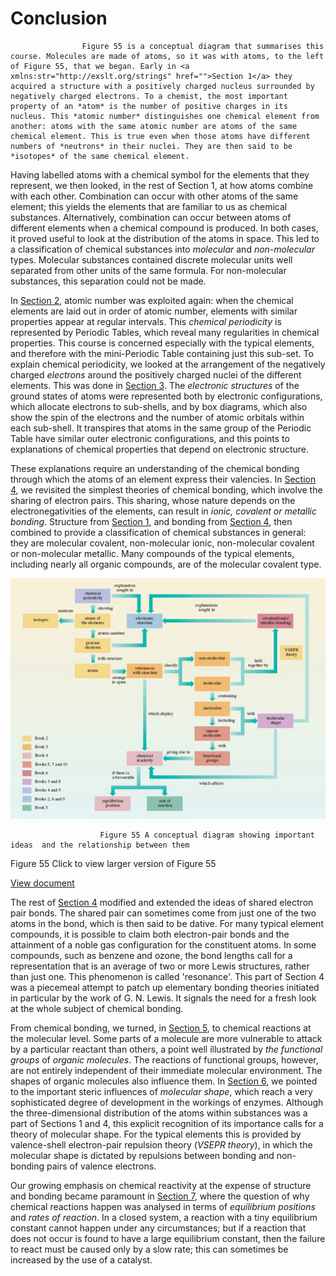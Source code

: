 # Conclusion



					Figure 55 is a conceptual diagram that summarises this course. Molecules are made of atoms, so it was with atoms, to the left of Figure 55, that we began. Early in <a xmlns:str="http://exslt.org/strings" href="">Section 1</a> they acquired a structure with a positively charged nucleus surrounded by negatively charged electrons. To a chemist, the most important property of an *atom* is the number of positive charges in its nucleus. This *atomic number* distinguishes one chemical element from another: atoms with the same atomic number are atoms of the same chemical element. This is true even when those atoms have different numbers of *neutrons* in their nuclei. They are then said to be *isotopes* of the same chemical element.

Having labelled atoms with a chemical symbol for the elements that they represent, we then looked, in the rest of Section 1, at how atoms combine with each other. Combination can occur with other atoms of the same element; this yields the elements that are familiar to us as chemical substances. Alternatively, combination can occur between atoms of different elements when a chemical compound is produced. In both cases, it proved useful to look at the distribution of the atoms in space. This led to a classification of chemical substances into *molecular* and *non-molecular* types. Molecular substances contained discrete molecular units well separated from other units of the same formula. For non-molecular substances, this separation could not be made. 

In <a xmlns:str="http://exslt.org/strings" href="">Section 2</a>, atomic number was exploited again: when the chemical elements are laid out in order of atomic number, elements with similar properties appear at regular intervals. This *chemical periodicity* is represented by Periodic Tables, which reveal many regularities in chemical properties. This course is concerned especially with the typical elements, and therefore with the mini-Periodic Table containing just this sub-set. To explain chemical periodicity, we looked at the arrangement of the negatively charged *electrons* around the positively charged nuclei of the different elements. This was done in <a xmlns:str="http://exslt.org/strings" href="">Section 3</a>. The *electronic structures* of the ground states of atoms were represented both by electronic configurations, which allocate electrons to sub-shells, and by box diagrams, which also show the spin of the electrons and the number of atomic orbitals within each sub-shell. It transpires that atoms in the same group of the Periodic Table have similar outer electronic configurations, and this points to explanations of chemical properties that depend on electronic structure. 

These explanations require an understanding of the chemical bonding through which the atoms of an element express their valencies. In <a xmlns:str="http://exslt.org/strings" href="">Section 4</a>, we revisited the simplest theories of chemical bonding, which involve the sharing of electron pairs. This sharing, whose nature depends on the electronegativities of the elements, can result in *ionic, covalent or metallic bonding*. Structure from <a xmlns:str="http://exslt.org/strings" href="">Section 1</a>, and bonding from <a xmlns:str="http://exslt.org/strings" href="">Section 4</a>, then combined to provide a classification of chemical substances in general: they are molecular covalent, non-molecular ionic, non-molecular covalent or non-molecular metallic. Many compounds of the typical elements, including nearly all organic compounds, are of the molecular covalent type.


![](molworld_testimages/s205_2_054i.jpg)



						Figure 55 A conceptual diagram showing important ideas  and the relationship between them

Figure 55
Click to view larger version of Figure 55

[View document](https://www.open.edu/openlearn/ocw/mod/resource/view.php?id=26800)

The rest of <a xmlns:str="http://exslt.org/strings" href="">Section 4</a> modified and extended the ideas of shared electron pair bonds. The shared pair can sometimes come from just one of the two atoms in the bond, which is then said to be dative. For many typical element compounds, it is possible to claim both electron-pair bonds and the attainment of a noble gas configuration for the constituent atoms. In some compounds, such as benzene and ozone, the bond lengths call for a representation that is an average of two or more Lewis structures, rather than just one. This phenomenon is called 'resonance'. This part of Section 4 was a piecemeal attempt to patch up elementary bonding theories initiated in particular by the work of G. N. Lewis. It signals the need for a fresh look at the whole subject of chemical bonding. 

From chemical bonding, we turned, in <a xmlns:str="http://exslt.org/strings" href="">Section 5</a>, to chemical reactions at the molecular level. Some parts of a molecule are more vulnerable to attack by a particular reactant than others, a point well illustrated by *the functional groups* of *organic molecules*. The reactions of functional groups, however, are not entirely independent of their immediate molecular environment. The shapes of organic molecules also influence them. In <a xmlns:str="http://exslt.org/strings" href="">Section 6</a>, we pointed to the important steric influences of *molecular shape*, which reach a very sophisticated degree of development in the workings of enzymes.  Although the three-dimensional distribution of the atoms within substances was a part of Sections 1 and 4, this explicit recognition of its importance calls for a theory of molecular shape. For the typical elements this is provided by valence-shell electron-pair repulsion theory (*VSEPR theory*), in which the molecular shape is dictated by repulsions between bonding and non-bonding pairs of valence electrons.

Our growing emphasis on chemical reactivity at the expense of structure and bonding became paramount in <a xmlns:str="http://exslt.org/strings" href="">Section 7</a>, where the question of why chemical reactions happen was analysed in terms of *equilibrium positions* and *rates of reaction*. In a closed system, a reaction with a tiny equilibrium constant cannot happen under any circumstances; but if a reaction that does not occur is found to have a large equilibrium constant, then the failure to react must be caused only by a slow rate; this can sometimes be increased by the use of a catalyst.

